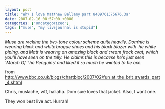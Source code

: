 ```yaml
---
layout: post
title: "Why I love Matthew Bellamy part 8409761375676.3a"
date: 2007-02-16 08:57:00 +0000
categories: ["Uncategorized"]
tags: ["muse", "my livejournal is stupid"]
---
```


*Muse are rocking the two-tone colour scheme quite heavily. Dominic is wearing black and white brogue shoes and his black blazer with the white piping, and Matt is wearing an amazing black and cream frock coat, which you’ll have seen on the telly. He claims this is because he’s just seen ‘March Of The Penguins’ and liked it so much he wanted to be one.*

from http://www.bbc.co.uk/blogs/chartblog/2007/02/fun_at_the_brit_awards_part_4.shtml

Chris, mustache, wtf, hahaha. Dom sure loves that jacket. Also, I want one.

They won best live act. Hurrah!